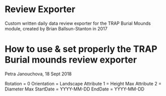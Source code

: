 # Review Exporter

Custom written daily data review exporter for the TRAP Burial Mounds module, created by Brian Ballsun-Stanton in 2017

# How to use & set properly the TRAP Burial mounds review exporter

Petra Janouchova, 18 Sept 2018

Rotation = 0
Orientation = Landscape
Attribute 1 = Height Max
Attribute 2 = Diameter Max
StartDate = YYYY-MM-DD
EndDate = YYYY-MM-DD






